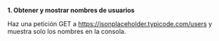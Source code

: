 **1. Obtener y mostrar nombres de usuarios**

Haz una petición GET a https://jsonplaceholder.typicode.com/users y muestra solo los nombres en la consola.